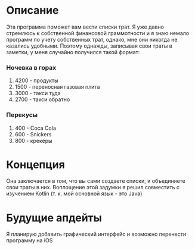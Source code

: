 # Описание
Эта программа поможет вам вести списки трат.
Я уже давно стремлюсь к собственной финансовой граммотности и я знаю немало программ по учету собственных трат, однако, мне они никогда не казались удобными. Поэтому однажды, записывая свои траты в заметки, у меня случайно получился такой формат:

### Ночевка в горах
1. 4200 - продукты
2. 1500 - переносная газовая плита
3. 3000 - такси туда
4. 2700 - такси обратно

### Перекусы
1. 400 - Coca Cola
2. 600 - Snickers
3. 800 - крекеры


# Концепция
Она заключается в том, что вы сами создаете списки, и объединяете свои траты в них.
Воплощение этой задумки я решил совместить с изучением Kotlin (т. к. мой основной язык - это Java)


# Будущие апдейты
Я планирую добавить графический интерфейс и возможно перенести программу на iOS
